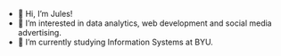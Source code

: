 - 👋 Hi, I’m Jules!
- 👀 I’m interested in data analytics, web development and social media advertising.
- 🌱 I’m currently studying Information Systems at BYU.



<!---
julessmith2020/julessmith2020 is a ✨ special ✨ repository because its `README.md` (this file) appears on your GitHub profile.
You can click the Preview link to take a look at your changes.
--->
